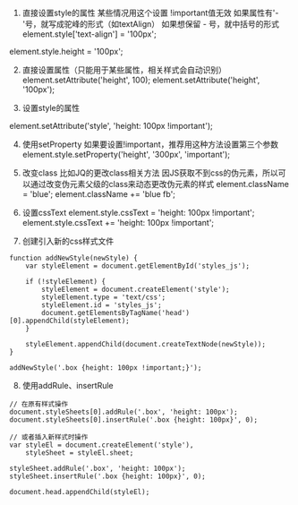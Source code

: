 # 

1. 直接设置style的属性  某些情况用这个设置 !important值无效
如果属性有'-'号，就写成驼峰的形式（如textAlign）  如果想保留 - 号，就中括号的形式  element.style['text-align'] = '100px';

element.style.height = '100px';

2. 直接设置属性（只能用于某些属性，相关样式会自动识别）
element.setAttribute('height', 100);
element.setAttribute('height', '100px');

3. 设置style的属性

element.setAttribute('style', 'height: 100px !important');

4. 使用setProperty  如果要设置!important，推荐用这种方法设置第三个参数
element.style.setProperty('height', '300px', 'important');

5. 改变class   比如JQ的更改class相关方法
因JS获取不到css的伪元素，所以可以通过改变伪元素父级的class来动态更改伪元素的样式
element.className = 'blue';
element.className += 'blue fb';

6. 设置cssText
element.style.cssText = 'height: 100px !important';
element.style.cssText += 'height: 100px !important';

7. 创建引入新的css样式文件
```
function addNewStyle(newStyle) {
    var styleElement = document.getElementById('styles_js');

    if (!styleElement) {
        styleElement = document.createElement('style');
        styleElement.type = 'text/css';
        styleElement.id = 'styles_js';
        document.getElementsByTagName('head')[0].appendChild(styleElement);
    }
    
    styleElement.appendChild(document.createTextNode(newStyle));
}

addNewStyle('.box {height: 100px !important;}');
```

8. 使用addRule、insertRule
```
// 在原有样式操作
document.styleSheets[0].addRule('.box', 'height: 100px');
document.styleSheets[0].insertRule('.box {height: 100px}', 0);

// 或者插入新样式时操作
var styleEl = document.createElement('style'),
    styleSheet = styleEl.sheet;

styleSheet.addRule('.box', 'height: 100px');
styleSheet.insertRule('.box {height: 100px}', 0);

document.head.appendChild(styleEl);
```